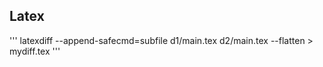 ## Latex

'''
latexdiff --append-safecmd=subfile d1/main.tex d2/main.tex --flatten > mydiff.tex
'''
